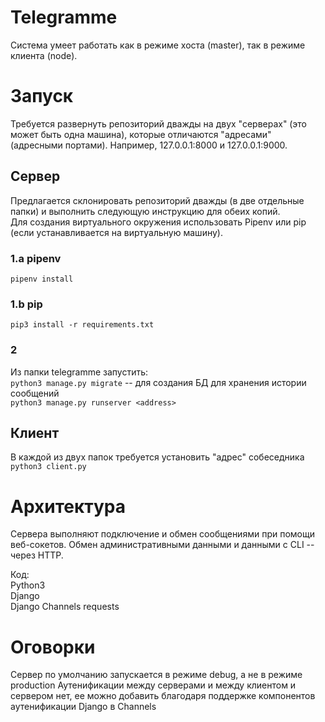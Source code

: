 # Telegramme
Система умеет работать как в режиме хоста (master), так в режиме клиента (node).

# Запуск
Требуется развернуть репозиторий дважды на двух "серверах" (это может быть одна машина), которые отличаются "адресами" (адресными портами).
Например, 127.0.0.1:8000 и 127.0.0.1:9000.

## Сервер

Предлагается склонировать репозиторий дважды (в две отдельные папки) и выполнить следующую инструкцию для обеих копий.  
Для создания виртуального окружения  использовать Pipenv или pip (если устанавливается на виртуальную машину).
### 1.a pipenv
``pipenv install``
### 1.b pip
``pip3 install -r requirements.txt``

### 2
Из папки telegramme запустить:  
``python3 manage.py migrate`` -- для создания БД для хранения истории сообщений  
``python3 manage.py runserver <address>``


## Клиент
В каждой из двух папок требуется установить "адрес" собеседника
``python3 client.py``

# Архитектура
Сервера выполняют подключение и обмен сообщениями при помощи веб-сокетов. Обмен административными данными и данными с CLI -- через HTTP.

Код:  
Python3  
Django  
Django Channels
requests


# Оговорки
Сервер по умолчанию запускается в режиме debug, а не в режиме production
Аутенификации между серверами и между клиентом и сервером нет, ее можно добавить благодаря поддержке компонентов аутенификации Django в Channels
